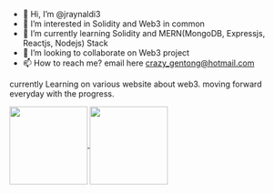 
- 👋 Hi, I’m @jraynaldi3
- 👀 I’m interested in Solidity and Web3 in common 
- 🌱 I’m currently learning Solidity and MERN(MongoDB, Expressjs, Reactjs, Nodejs) Stack
- 💞️ I’m looking to collaborate on Web3 project
- 📫 How to reach me? email here crazy_gentong@hotmail.com

currently Learning on various website about web3. moving forward everyday with the progress. 

<a href="#">
  <img align="center" height="137px" src="https://github-readme-stats.vercel.app/api?username=jraynaldi3&show_icons=true&theme=dark" />
</a>
<a href="#">
  <img align="center" height="137px" src="https://github-readme-stats.vercel.app/api/top-langs/?username=jraynaldi3&theme=dark" />
</a>

  <!---
jraynaldi3/jraynaldi3 is a ✨ special ✨ repository because its `README.md` (this file) appears on your GitHub profile.
You can click the Preview link to take a look at your changes.
--->
